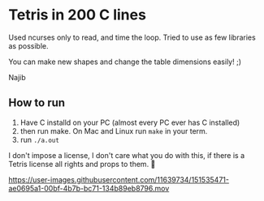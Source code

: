 # Tetris in 200 C lines

Used ncurses only to read, and time the loop. Tried to use as few libraries as possible.

You can make new shapes and change the table dimensions easily! ;)

Najib

## How to run

1.  Have C installd on your PC (almost every PC ever has C installed)
2.  then run make. On Mac and Linux run `make` in your term.
3.  run `./a.out`

I don't impose a license, I don't care what you do with this, if there is a Tetris license all rights and props to them. 👏


https://user-images.githubusercontent.com/11639734/151535471-ae0695a1-00bf-4b7b-bc71-134b89eb8796.mov

